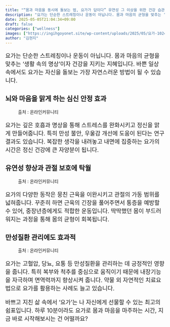 ```yaml
---
title: "“몸과 마음을 동시에 돌보는 법, 요가가 답이다” 유연성 그 이상을 위한 건강 습관"
description: "요가는 단순한 스트레칭이나 운동이 아닙니다. 몸과 마음의 균형을 맞추는 ‘생활 속의 명상’이자 건강을 지키는 지혜입니다. 바쁜 일상 속에서도 요가는 자신을 돌보는 가장 자연스러운 방법이 될 수 있습니다."
date: 2025-05-05T21:04:34+09:00
draft: false
categories: ["wellness"]
images: ["https://ingihgoyonet.site/wp-content/uploads/2025/05/요가-1024x683.jpg", "https://ingihgoyonet.site/wp-content/uploads/2025/05/요가효능-1024x684.jpg", "https://ingihgoyonet.site/wp-content/uploads/2025/05/요가자세-1024x683.jpg"]
author: "김현지"
---
```


<p style="font-size:18px">요가는 단순한 스트레칭이나 운동이 아닙니다. 몸과 마음의 균형을 맞추는 ‘생활 속의 명상’이자 건강을 지키는 지혜입니다. 바쁜 일상 속에서도 요가는 자신을 돌보는 가장 자연스러운 방법이 될 수 있습니다.</p> <h2 >뇌와 마음을 맑게 하는 심신 안정 효과</h2> <figure ><img src="https://ingihgoyonet.site/wp-content/uploads/2025/05/요가-1024x683.jpg" alt="" style="aspect-ratio:16/9;object-fit:cover"/><figcaption >출처 : 온라인커뮤니티</figcaption></figure> <p style="font-size:18px">요가는 깊은 호흡과 명상을 통해 스트레스를 완화시키고 정신을 맑게 만들어줍니다. 특히 만성 불안, 우울감 개선에 도움이 된다는 연구 결과도 있습니다. 복잡한 생각을 내려놓고 내면에 집중하는 요가의 시간은 정신 건강에 큰 자양분이 됩니다.</p> <h2 >유연성 향상과 관절 보호에 탁월</h2> <figure ><img src="https://ingihgoyonet.site/wp-content/uploads/2025/05/요가효능-1024x684.jpg" alt="" style="aspect-ratio:16/9;object-fit:cover"/><figcaption >출처 : 온라인커뮤니티</figcaption></figure> <p style="font-size:18px">요가의 다양한 동작은 뭉친 근육을 이완시키고 관절의 가동 범위를 넓혀줍니다. 꾸준히 하면 근육의 긴장을 풀어주면서 통증을 예방할 수 있어, 중장년층에게도 적합한 운동입니다. 딱딱했던 몸이 부드러워지는 과정을 통해 몸의 균형이 회복됩니다.</p> <h2 >만성질환 관리에도 효과적</h2> <figure ><img src="https://ingihgoyonet.site/wp-content/uploads/2025/05/요가자세-1024x683.jpg" alt="" style="aspect-ratio:16/9;object-fit:cover"/><figcaption >출처 : 온라인커뮤니티</figcaption></figure> <p style="font-size:18px">요가는 고혈압, 당뇨, 요통 등 만성질환을 관리하는 데 긍정적인 영향을 줍니다. 특히 복부와 척추를 중심으로 움직이기 때문에 내장기능을 자극하며 면역력까지 향상시켜 줍니다. 약물 외 자연적인 치료요법으로 요가를 활용하는 사례도 늘고 있습니다.</p> <p style="font-size:18px">바쁘고 지친 삶 속에서 ‘요가’는 나 자신에게 선물할 수 있는 최고의 쉼표입니다. 하루 10분이라도 요가로 몸과 마음을 마주하는 시간, 지금 바로 시작해보시는 건 어떨까요?</p>